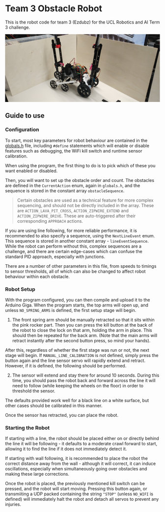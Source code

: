 # Team 3 Obstacle Robot

This is the robot code for team 3 (Ezdubz) for the UCL Robotics and AI Term 3 challenge. 

![Robot Image](Images/Robot.jpg)

## Guide to use

### Configuration

To start, most key parameters for robot behaviour are contained in the [globals.h](robot_program/globals.h) file, including `#define` statements which will enable or disable features such as debugging, the WiFi kill switch and runtime sensor calibration. 

When using the program, the first thing to do is to pick which of these you want enabled or disabled. 

Then, you will want to set up the obstacle order and count. The obstacles are defined in the `CurrentAction` enum, again in `globals.h`, and the sequence is stored in the constant array `obstacleSequence`.

> Certain obstacles are used as a technical feature for more complex sequencing, and should not be directly included in the array. These are `ACTION_LAVA_PIT_CROSS`, `ACTION_ZIPWIRE_EXTEND` and `ACTION_ZIPWIRE_DRIVE`. These are auto-triggered after their corresponding `APPROACH` actions.

If you are using line following, for more reliable performance, it is recommended to also specify a sequence, using the `NextLineEvent` enum. This sequence is stored in another constant array - `lineEventSequence`. While the robot can perform without this, complex sequences are a challenge, and there are certain edge-cases which can confuse the standard PID approach, especially with junctions. 

There are a number of other parameters in this file, from speeds to timings to sensor thresholds, all of which can also be changed to affect robot behaviour within each obstacle.

### Robot Setup

With the program configured, you can then compile and upload it to the Arduino Giga. When the program starts, the top arms will open up, and unless `NO_SPRING_ARMS` is defined, the first setup stage will begin.

1. The front spring arm should be manually retracted so that it sits within the pink rocker part. Then you can press the kill button at the back of the robot to close the lock on that arm, holding the arm in place. This should then be repeated for the back arm. (Note that the main arms will retract instantly after the second button press, so mind your hands). 

After this, regardless of whether the first stage was run or not, the next stage will begin. If `MANUAL_LINE_CALIBRATION` is not defined, simply press the button again and the line sensor servo will rapidly extend and retract. However, if it is defined, the following should be performed.

2. The sensor will extend and stay there for around 10 seconds. During this time, you should pass the robot back and forward across the line it will need to follow (while keeping the wheels on the floor) in order to threshold the sensor. 

The defaults provided work well for a black line on a white surface, but other cases should be calibrated in this manner. 

Once the sensor has retracted, you can place the robot.

### Starting the Robot

If starting with a line, the robot should be placed either on or directly behind the line it will be following - it defaults to a moderate crawl forward to start, allowing it to find the line if it does not immediately detect it. 

If starting with wall following, it is recommended to place the robot the correct distance away from the wall - although it will correct, it can induce oscillations, especially when simultaneously going over obstacles and making these large corrections. 

Once the robot is placed, the previously mentioned kill switch can be pressed, and the robot will start moving. Pressing this button again, or transmiiting a UDP packed containing the string `"STOP"` (unless `NO_WIFI` is defined) will immediately halt the robot and detach all servos to prevent any injuries. 